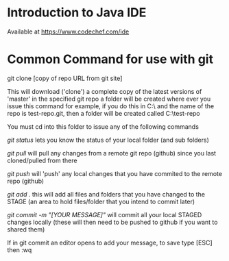 # Introduction to Java IDE 

Available at https://www.codechef.com/ide

# Common Command for use with git


git clone [copy of repo URL from git site]

This will download ('clone') a complete copy of the latest versions of 'master' in the specified git repo
a folder will be created where ever you issue this command for example, if you do this in C:\ and the name of the repo is 
test-repo.git, then a folder will be created called C:\test-repo

You must cd into this folder to issue any of the following commands

*git status* lets you know the status of your local folder (and sub folders)
	

*git pull* will pull any changes from a remote git repo (github) since you last cloned/pulled from there

*git push* will 'push' any local changes that you have commited to the remote repo (github)

*git add .* this will add all files and folders that you have changed to the STAGE (an area to hold files/folder that you
intend to commit later)


*git commit -m "[YOUR MESSAGE]"* will commit all your local STAGED changes locally (these will then need to be pushed to github if you want to shared them)


If in git commit an editor opens to add your message, to save type [ESC] then :wq

